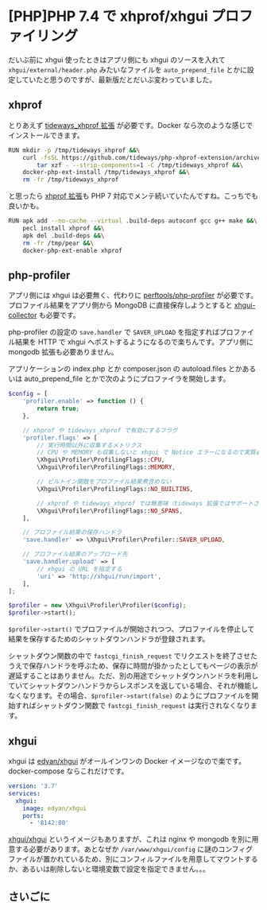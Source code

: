 # [PHP]PHP 7.4 で xhprof/xhgui プロファイリング

だいぶ前に xhgui 使ったときはアプリ側にも xhgui のソースを入れて `xhgui/external/header.php` みたいなファイルを `auto_prepend_file` とかに設定していたと思うのですが、最新版だとだいぶ変わっていました。

## xhprof

とりあえず [tideways_xhprof 拡張](https://github.com/tideways/php-xhprof-extension) が必要です。Docker なら次のような感じでインストールできます。

```sh
RUN mkdir -p /tmp/tideways_xhprof &&\
    curl -fsSL https://github.com/tideways/php-xhprof-extension/archive/v5.0.2.tar.gz |\
        tar xzf - --strip-components=1 -C /tmp/tideways_xhprof &&\
    docker-php-ext-install /tmp/tideways_xhprof &&\
    rm -fr /tmp/tideways_xhprof
```

と思ったら [xhprof 拡張](https://pecl.php.net/package/xhprof)も PHP 7 対応でメンテ続いていたんですね。こっちでも良いかも。

```sh
RUN apk add --no-cache --virtual .build-deps autoconf gcc g++ make &&\
    pecl install xhprof &&\
    apk del .build-deps &&\
    rm -fr /tmp/pear &&\
    docker-php-ext-enable xhprof
```

## php-profiler

アプリ側には xhgui は必要無く、代わりに [perftools/php-profiler](https://packagist.org/packages/perftools/php-profiler) が必要です。プロファイル結果をアプリ側から MongoDB に直接保存しようとすると [xhgui-collector](https://packagist.org/packages/perftools/xhgui-collector) も必要です。

php-profiler の設定の `save.handler` で `SAVER_UPLOAD` を指定すればプロファイル結果を HTTP で xhgui へポストするようになるので楽ちんです。アプリ側に mongodb 拡張も必要ありません。

アプリケーションの index.php とか composer.json の autoload.files とかあるいは auto_prepend_file とかで次のようにプロファイラを開始します。

```php
$config = [
    'profiler.enable' => function () {
        return true;
    },

    // xhprof や tideways_xhprof で有効にするフラグ
    'profiler.flags' => [
        // 実行時間以外に収集するメトリクス
        // CPU や MEMORY も収集しないと xhgui で Notice エラーになるので実質必須
        \Xhgui\Profiler\ProfilingFlags::CPU,
        \Xhgui\Profiler\ProfilingFlags::MEMORY,

        // ビルトイン関数をプロファイル結果煮含めない
        \Xhgui\Profiler\ProfilingFlags::NO_BUILTINS,

        // xhprof や tideways_xhprof では無意味（tideways 拡張ではサポートされているらしい）
        \Xhgui\Profiler\ProfilingFlags::NO_SPANS,
    ],

    // プロファイル結果の保存ハンドラ
    'save.handler' => \Xhgui\Profiler\Profiler::SAVER_UPLOAD,

    // プロファイル結果のアップロード先
    'save.handler.upload' => [
        // xhgui の URL を指定する
        'uri' => 'http://xhgui/run/import',
    ],
];

$profiler = new \Xhgui\Profiler\Profiler($config);
$profiler->start();
```

`$profiler->start()` でプロファイルが開始されつつ、プロファイルを停止して結果を保存するためのシャットダウンハンドラが登録されます。

シャットダウン関数の中で `fastcgi_finish_request` でリクエストを終了させたうえで保存ハンドラを呼ぶため、保存に時間が掛かったとしてもページの表示が遅延することはありません。ただ、別の用途でシャットダウンハンドラを利用していてシャットダウンハンドラからレスポンスを返している場合、それが機能しなくなります。その場合、`$profiler->start(false)` のようにプロファイルを開始すればシャットダウン関数で `fastcgi_finish_request` は実行されなくなります。

## xhgui

xhgui は [edyan/xhgui](https://hub.docker.com/r/edyan/xhgui/) がオールインワンの Docker イメージなので楽です。docker-compose ならこれだけです。

```yaml
version: '3.7'
services:
  xhgui:
    image: edyan/xhgui
    ports:
      - '8142:80'
```

[xhgui/xhgui](https://hub.docker.com/r/xhgui/xhgui) というイメージもありますが、これは nginx や mongodb を別に用意する必要があります。あとなぜか `/var/www/xhgui/config` に謎のコンフィグファイルが置かれているため、別にコンフィルファイルを用意してマウントするか、あるいは削除しないと環境変数で設定を指定できません。。。

## さいごに
